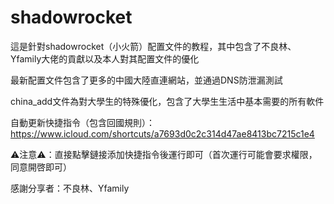 # shadowrocket
這是針對shadowrocket（小火箭）配置文件的教程，其中包含了不良林、Yfamily大佬的貢獻以及本人對其配置文件的優化

最新配置文件包含了更多的中國大陸直連網站，並通過DNS防泄漏測試

china_add文件為對大學生的特殊優化，包含了大學生生活中基本需要的所有軟件

自動更新快捷指令（包含回國規則）：
https://www.icloud.com/shortcuts/a7693d0c2c314d47ae8413bc7215c1e4

⚠️注意⚠️：直接點擊鏈接添加快捷指令後運行即可（首次運行可能會要求權限，同意開啓即可）

感謝分享者：不良林、Yfamily

